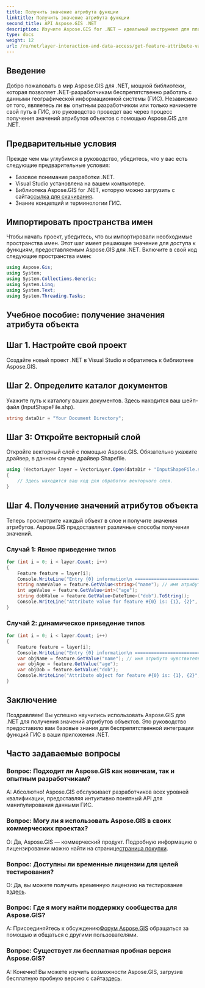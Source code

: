 ```yaml
---
title: Получить значение атрибута функции
linktitle: Получить значение атрибута функции
second_title: API Aspose.GIS .NET
description: Изучите Aspose.GIS for .NET — идеальный инструмент для плавной интеграции данных ГИС. Загрузите бесплатную пробную версию прямо сейчас! #Aspose #ГИС #.NET
type: docs
weight: 12
url: /ru/net/layer-interaction-and-data-access/get-feature-attribute-value/
---
```

## Введение
Добро пожаловать в мир Aspose.GIS для .NET, мощной библиотеки, которая позволяет .NET-разработчикам беспрепятственно работать с данными географической информационной системы (ГИС). Независимо от того, являетесь ли вы опытным разработчиком или только начинаете свой путь в ГИС, это руководство проведет вас через процесс получения значений атрибутов объектов с помощью Aspose.GIS для .NET.
## Предварительные условия
Прежде чем мы углубимся в руководство, убедитесь, что у вас есть следующие предварительные условия:
- Базовое понимание разработки .NET.
- Visual Studio установлена на вашем компьютере.
-  Библиотека Aspose.GIS for .NET, которую можно загрузить с сайта[ссылка для скачивания](https://releases.aspose.com/gis/net/).
- Знание концепций и терминологии ГИС.
## Импортировать пространства имен
Чтобы начать проект, убедитесь, что вы импортировали необходимые пространства имен. Этот шаг имеет решающее значение для доступа к функциям, предоставляемым Aspose.GIS для .NET. Включите в свой код следующие пространства имен:
```csharp
using Aspose.Gis;
using System;
using System.Collections.Generic;
using System.Linq;
using System.Text;
using System.Threading.Tasks;
```
## Учебное пособие: получение значения атрибута объекта
## Шаг 1. Настройте свой проект
Создайте новый проект .NET в Visual Studio и обратитесь к библиотеке Aspose.GIS.
## Шаг 2. Определите каталог документов
Укажите путь к каталогу ваших документов. Здесь находится ваш шейп-файл (InputShapeFile.shp).
```csharp
string dataDir = "Your Document Directory";
```
## Шаг 3: Откройте векторный слой
Откройте векторный слой с помощью Aspose.GIS. Обязательно укажите драйвер, в данном случае драйвер Shapefile.
```csharp
using (VectorLayer layer = VectorLayer.Open(dataDir + "InputShapeFile.shp", Drivers.Shapefile))
{
    // Здесь находится ваш код для обработки векторного слоя.
}
```
## Шаг 4. Получение значений атрибутов объекта
Теперь просмотрите каждый объект в слое и получите значения атрибутов. Aspose.GIS предоставляет различные способы получения значений.
### Случай 1: Явное приведение типов
```csharp
for (int i = 0; i < layer.Count; i++)
{
    Feature feature = layer[i];
    Console.WriteLine("Entry {0} information\n ========================", i);
    string nameValue = feature.GetValue<string>("name"); // имя атрибута чувствительно к регистру
    int ageValue = feature.GetValue<int>("age");
    string dobValue = feature.GetValue<DateTime>("dob").ToString();
    Console.WriteLine("Attribute value for feature #{0} is: {1}, {2}", nameValue, ageValue, dobValue);
}
```
### Случай 2: динамическое приведение типов
```csharp
for (int i = 0; i < layer.Count; i++)
{
    Feature feature = layer[i];
    Console.WriteLine("Entry {0} information\n ========================", i);
    var objName = feature.GetValue("name"); // имя атрибута чувствительно к регистру
    var objAge = feature.GetValue("age");
    var objDob = feature.GetValue("dob");
    Console.WriteLine("Attribute object for feature #{0} is: {1}, {2}", objName, objAge, objDob);
}
```
## Заключение
Поздравляем! Вы успешно научились использовать Aspose.GIS для .NET для получения значений атрибутов объектов. Это руководство предоставило вам базовые знания для беспрепятственной интеграции функций ГИС в ваши приложения .NET.
## Часто задаваемые вопросы
### Вопрос: Подходит ли Aspose.GIS как новичкам, так и опытным разработчикам?
А: Абсолютно! Aspose.GIS обслуживает разработчиков всех уровней квалификации, предоставляя интуитивно понятный API для манипулирования данными ГИС.
### Вопрос: Могу ли я использовать Aspose.GIS в своих коммерческих проектах?
 О: Да, Aspose.GIS — коммерческий продукт. Подробную информацию о лицензировании можно найти на странице[страница покупки](https://purchase.aspose.com/buy).
### Вопрос: Доступны ли временные лицензии для целей тестирования?
 О: Да, вы можете получить временную лицензию на тестирование в[здесь](https://purchase.aspose.com/temporary-license/).
### Вопрос: Где я могу найти поддержку сообщества для Aspose.GIS?
 A: Присоединяйтесь к обсуждению[Форум Aspose.GIS](https://forum.aspose.com/c/gis/33) обращаться за помощью и общаться с другими пользователями.
### Вопрос: Существует ли бесплатная пробная версия Aspose.GIS?
 А: Конечно! Вы можете изучить возможности Aspose.GIS, загрузив бесплатную пробную версию с сайта[здесь](https://releases.aspose.com/).